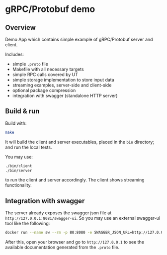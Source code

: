 # gRPC/Protobuf demo

## Overview

Demo App which contains simple example of gRPC/Protobuf server and client.

Includes:

* simple `.proto` file
* Makefile with all necessary targets
* simple RPC calls covered by UT
* simple storage implementation to store input data
* streaming examples, server-side and client-side
* optional package compression
* integration with swagger (standalone HTTP server)

## Build & run

Build with:

```bash
make
```

It will build the client and server executables, placed in the `bin` directory; and run the local tests.

You may use:

```bash
./bin/client
./bin/server
```

to run the client and server accordingly. The client shows streaming functionality.

## Integration with swagger

The server already exposes the swagger json file at `http://127.0.0.1:8081/swagger-ui`. So you may use an external swagger-ui tool like the following:

```bash
docker run --name sw --rm -p 80:8080 -e SWAGGER_JSON_URL=http://127.0.0.1:8081/swagger-ui swaggerapi/swagger-ui
```

After this, open your browser and go to `http://127.0.0.1` to see the available documentation generated from the `.proto` file.
